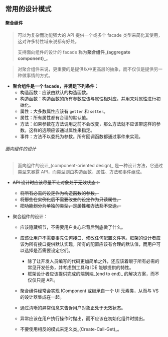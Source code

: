 ## 常用的设计模式

#### 聚合组件

> 可以为复杂而功能强大的 API 提供一个或多个 facade 类型来简化其使用，这对许多特性域来说都有好处。
>
> 支持面向组件的设计的 facade 称为**聚合组件_(aggregate component)_**。

> 对聚合组件来说，更重要的是提供以中更高层的抽象，而不仅仅是提供另一种做事情的方式。

* **聚合组件是一个 facade，并满足下列条件：**
  * 构造函数：应该由默认的构造函数。
  * 构造函数：构造函数的所有参数应该与属性相对应，并用来对属性进行初始化。
  * 属性：大多数属性应该有 `getter` 和 `setter`。
  * 属性：所有属性都有合理的默认值。
  * 方法：如果参数在方法调用之前不会改变，那么方法就不应该带这样的参数。这样的选项应该通过属性来指定。
  * 事件：方法不以委托为参数。所有回调函数都通过事件来实现。

###### 面向组件的设计

> 面向组件的设计_(component-oriented design)_ 是一种设计方法，它通过类型来暴露 API，而类型则由构造函数、属性、方法和事件组成。

* ~~API 设计时应该尽量不让对象处于无效状态：~~
  * ~~将所有必需的设定作为构造函数的参数。~~
  * ~~将那些在实例化后不需要改变的设定作为只读属性。~~
  * ~~把功能划分为单独的类型，是属性和方法互不交迭。~~

* 聚合组件的设计：

  * 应该隐藏细节，不需要用户关心它背后到底做了什么。
  * 应该让用户不需要事先任何接口、修改任何配置文件等。框架的设计者应该为所有接口提供默认实现，所有的配置应该有合理的默认值，而用户可以选择是否需要设定它们。
    * 除了让开发人员编写的代码更加简单之外，还应该着眼于所有必需的常见开发任务，并考虑到工具和 IDE 能够提供的特性。
    * 框架设计者应该提供完成的端到端_(end to end)_ 的解决方案，而不仅仅只是 API。
  * 聚合组件经常会实现 IComponent 或继承自一个 UI 元素类，从而与 VS 的设计器集成在一起。

  * 通过清晰的异常信息来告诉用户对象正处于无效状态。
  * 异常应该在用户执行操作时抛出，而不应该在初始化组件时抛出。
  * 不要使用相反的模式来定义类_(Create-Call-Get)_。